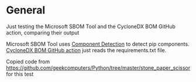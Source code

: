 # General

Just testing the Microsoft SBOM Tool and the CycloneDX BOM GitHub action, comparing their output

Microsoft SBOM Tool uses [Component Detection](https://github.com/microsoft/component-detection/blob/main/docs/detectors/pip.md) to detect pip components.
[CycloneDX BOM GitHub action](https://github.com/marketplace/actions/cyclonedx-python-generate-sbom) just reads the requirements.txt file.

Copied code from https://github.com/geekcomputers/Python/tree/master/stone_paper_scissor for this test

